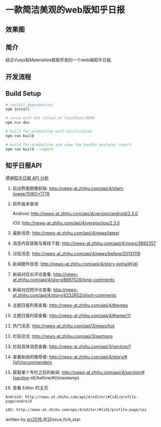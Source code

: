 # 一款简洁美观的web版知乎日报

## 效果图    

## 简介
  结合Vuejs和Materialize框架开发的一个web端知乎日报.

## 开发流程

## Build Setup

``` bash
# install dependencies
npm install

# serve with hot reload at localhost:8080
npm run dev

# build for production with minification
npm run build

# build for production and view the bundle analyzer report
npm run build --report
```
## 知乎日报API

感谢[知乎日报 API 分析](https://github.com/izzyleung/ZhihuDailyPurify/wiki/%E7%9F%A5%E4%B9%8E%E6%97%A5%E6%8A%A5-API-%E5%88%86%E6%9E%90)  

1. 启动界面图像获取: http://news-at.zhihu.com/api/4/start-image/1080\*1776

2. 软件版本查询

   Android: http://news-at.zhihu.com/api/4/version/android/2.3.0

   iOS: http://news-at.zhihu.com/api/4/version/ios/2.3.0

3. 最新消息: http://news-at.zhihu.com/api/4/news/latest      

4. 消息内容获取与离线下载: http://news-at.zhihu.com/api/4/news/3892357

5. 过往消息: http://news-at.zhihu.com/api/4/news/before/20131119

6. 新闻额外信息: http://news-at.zhihu.com/api/4/story-extra/#{id}

7. 新闻对应长评论查看: http://news-at.zhihu.com/api/4/story/8997528/long-comments

8. 新闻对应短评论查看: http://news-at.zhihu.com/api/4/story/4232852/short-comments

9. 主题日报列表查看: http://news-at.zhihu.com/api/4/themes

 10. 主题日报内容查看: http://news-at.zhihu.com/api/4/theme/11

 11. 热门消息: http://news-at.zhihu.com/api/3/news/hot

 12. 栏目总览: http://news-at.zhihu.com/api/3/sections

 13. 栏目具体消息查看: http://news-at.zhihu.com/api/3/section/1

 14. 查看新闻的推荐者: http://news-at.zhihu.com/api/4/story/#{id}/recommenders

 15. 获取某个专栏之前的新闻: http://news-at.zhihu.com/api/4/section/#{section id}/before/#{timestamp}

 16. 查看 Editor 的主页

    Android: http://news-at.zhihu.com/api/4/editor/#{id}/profile-page/android

    iOS: http://news-at.zhihu.com/api/4/editor/#{id}/profile-page/ios

written by [xrr2016](https://github.com/xrr2016),欢迎issue,fork,star.
